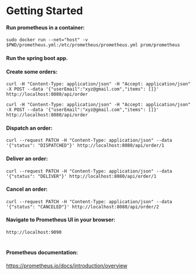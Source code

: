 # Getting Started

#### Run prometheus in a container:
`sudo docker run --net="host" -v $PWD/prometheus.yml:/etc/prometheus/prometheus.yml prom/prometheus`

#### Run the spring boot app.

#### Create some orders:
`curl -H "Content-Type: application/json" -H "Accept: application/json" -X POST --data '{"userEmail":"xyz@gmail.com","items": []}' http://localhost:8080/api/order`

`curl -H "Content-Type: application/json" -H "Accept: application/json" -X POST --data '{"userEmail":"xyz@gmail.com","items": []}' http://localhost:8080/api/order`

#### Dispatch an order:
`curl --request PATCH -H "Content-Type: application/json" --data '{"status": "DISPATCHED"}' http://localhost:8080/api/order/1`

#### Deliver an order:
`curl --request PATCH -H "Content-Type: application/json" --data '{"status": "DELIVER"}' http://localhost:8080/api/order/1`

#### Cancel an order:
`curl --request PATCH -H "Content-Type: application/json" --data '{"status": "CANCELED"}' http://localhost:8080/api/order/2`

#### Navigate to Prometheus UI in your browser:
`http://localhost:9090`
#
#### Prometheus documentation:
https://prometheus.io/docs/introduction/overview
